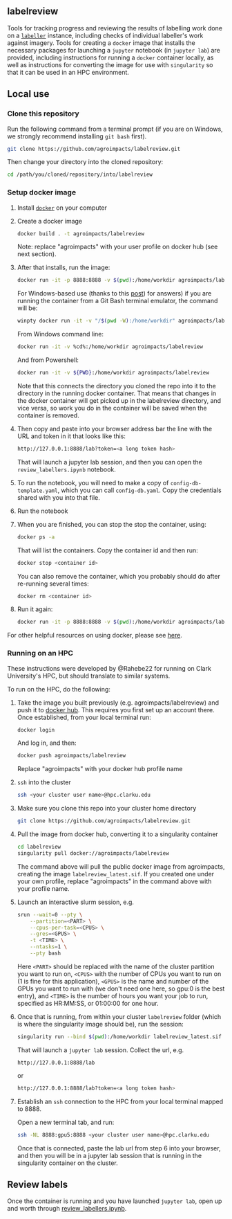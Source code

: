 ## labelreview

Tools for tracking progress and reviewing the results of labelling work done on a [`labeller`](https://github.com/agroimpacts/labeller) instance, including checks of individual labeller's work against imagery. Tools for creating a `docker` image that installs the necessary packages for launching a `jupyter` notebook (in `jupyter lab`) are provided, including instructions for running a `docker` container locally, as well as instructions for converting the image for use with `singularity` so that it can be used in an HPC environment. 

## Local use
### Clone this repository

Run the following command from a terminal prompt (if you are on Windows, we strongly recommend installing `git bash` first). 

```bash
git clone https://github.com/agroimpacts/labelreview.git
```

Then change your directory into the cloned repository:

```bash
cd /path/you/cloned/repository/into/labelreview
```

### Setup docker image

1. Install [`docker`](https://docs.docker.com/get-docker/) on your computer

2. Create a docker image

    ```bash
    docker build . -t agroimpacts/labelreview
    ```

    Note: replace "agroimpacts" with your user profile on docker hub (see next section).

3. After that installs, run the image:

    ```bash
    docker run -it -p 8888:8888 -v $(pwd):/home/workdir agroimpacts/labelreview
    ```

    For Windows-based use (thanks to this [post](https://stackoverflow.com/questions/41485217/mount-current-directory-as-a-volume-in-docker-on-windows-10)) for answers) if you are running the container from a Git Bash terminal emulator, the command will be:

    ```bash
    winpty docker run -it -v "/$(pwd -W):/home/workdir" agroimpacts/labelreview
    ```

    From Windows command line:

    ```bash
    docker run -it -v %cd%:/home/workdir agroimpacts/labelreview
    ```

    And from Powershell:

    ```bash
    docker run -it -v ${PWD}:/home/workdir agroimpacts/labelreview
    ```

    Note that this connects the directory you cloned the repo into it to the directory in the running docker container. That means that changes in the docker container will get picked up in the labelreview directory, and vice versa, so work you do in the container will be saved when the container is removed. 

4. Then copy and paste into your browser address bar the line with the URL and token in it that looks like this:

    ```bash
    http://127.0.0.1:8888/lab?token=<a long token hash>
    ```

   That will launch a jupyter lab session, and then you can open the `review_labellers.ipynb` notebook. 

5. To run the notebook, you will need to make a copy of `config-db-template.yaml`, which you can call `config-db.yaml`. Copy the credentials shared with you into that file. 

6. Run the notebook

7. When you are finished, you can stop the stop the container, using:

    ```bash
    docker ps -a
    ```

    That will list the containers. Copy the container id and then run:

    ```bash
    docker stop <container id>
    ```

    You can also remove the container, which you probably should do after re-running several times:

    ```bash
    docker rm <container id>
    ```

8. Run it again:

    ```bash
    docker run -it -p 8888:8888 -v $(pwd):/home/workdir agroimpacts/labelreview 
    ```

For other helpful resources on using docker, please see [here](https://hamedalemo.github.io/advanced-geo-python/lectures/docker.html#what-is-docker).

### Running on an HPC
These instructions were developed by @Rahebe22 for running on Clark University's HPC, but should translate to similar systems. 

To run on the HPC, do the following: 

1. Take the image you built previously (e.g. agroimpacts/labelreview) and push it to [docker hub](https://hub.docker.com/). This requires you first set up an account there. Once established, from your local terminal run:

    ```bash
    docker login
    ```

    And log in, and then:

    ```bash
    docker push agroimpacts/labelreview
    ```

    Replace "agroimpacts" with your docker hub profile name

2. `ssh` into the cluster

    ```bash
    ssh <your cluster user name>@hpc.clarku.edu
    ```

3. Make sure you clone this repo into your cluster home directory

    ```bash
    git clone https://github.com/agroimpacts/labelreview.git
    ```

4. Pull the image from docker hub, converting it to a singularity container

    ```bash
    cd labelreview
    singularity pull docker://agroimpacts/labelreview
    ```

    The command above will pull the public docker image from agroimpacts, creating the image `labelreview_latest.sif`. If you created one under your own profile, replace "agroimpacts" in the command above with your profile name. 

5. Launch an interactive slurm session, e.g. 

    ```bash
    srun --wait=0 --pty \
        --partition=<PART> \
        --cpus-per-task=<CPUS> \
        --gres=<GPUS> \
        -t <TIME> \
        --ntasks=1 \
        --pty bash
    ```

    Here `<PART>` should be replaced with the name of the cluster partition you want to run on, `<CPUS>` with the number of CPUs you want to run on (1 is fine for this application), `<GPUS>` is the name and number of the GPUs you want to run with (we don't need one here, so gpu:0 is the best entry), and `<TIME>` is the number of hours you want your job to run, specified as HR:MM:SS, or 01:00:00 for one hour. 

6. Once that is running, from within your cluster `labelreview` folder (which is where the singularity image should be), run the session:

    ```bash
    singularity run --bind $(pwd):/home/workdir labelreview_latest.sif
    ```

    That will launch a `jupyter lab` session. Collect the url, e.g. 

    ```
    http://127.0.0.1:8888/lab
    ```

    or 

    ```bash
    http://127.0.0.1:8888/lab?token=<a long token hash>
    ```

7. Establish an `ssh` connection to the HPC from your local terminal mapped to 8888.

    Open a new terminal tab, and run:

    ```bash
    ssh -NL 8888:gpu5:8888 <your cluster user name>@hpc.clarku.edu
    ```

    Once that is connected, paste the lab url from step 6 into your browser, and then you will be in a jupyter lab session that is running in the singularity container on the cluster. 

## Review labels

Once the container is running and you have launched `jupyter lab`, open up and worth through [review_labellers.ipynb](review_labellers.ipynb). 